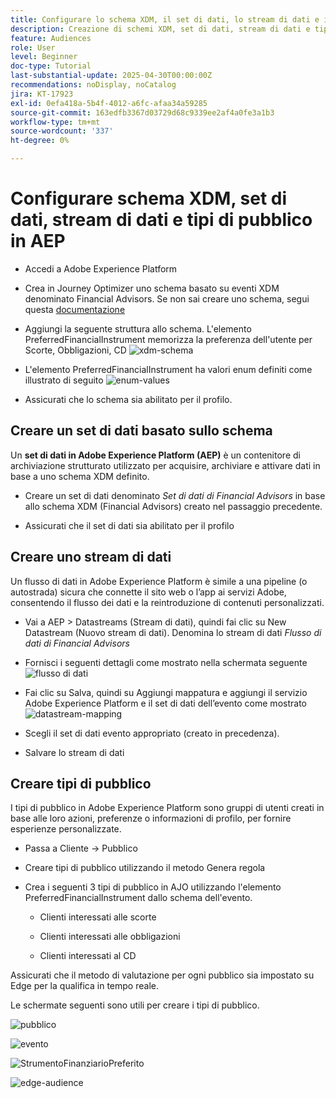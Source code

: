 ```yaml
---
title: Configurare lo schema XDM, il set di dati, lo stream di dati e i tipi di pubblico in AEP
description: Creazione di schemi XDM, set di dati, stream di dati e tipi di pubblico
feature: Audiences
role: User
level: Beginner
doc-type: Tutorial
last-substantial-update: 2025-04-30T00:00:00Z
recommendations: noDisplay, noCatalog
jira: KT-17923
exl-id: 0efa418a-5b4f-4012-a6fc-afaa34a59285
source-git-commit: 163edfb3367d03729d68c9339ee2af4a0fe3a1b3
workflow-type: tm+mt
source-wordcount: '337'
ht-degree: 0%

---
```


# Configurare schema XDM, set di dati, stream di dati e tipi di pubblico in AEP

* Accedi a Adobe Experience Platform

* Crea in Journey Optimizer uno schema basato su eventi XDM denominato Financial Advisors. Se non sai creare uno schema, segui questa [documentazione](https://experienceleague.adobe.com/it/docs/experience-platform/xdm/tutorials/create-schema-ui)

* Aggiungi la seguente struttura allo schema. L&#39;elemento PreferredFinancialInstrument memorizza la preferenza dell&#39;utente per Scorte, Obbligazioni, CD
  ![xdm-schema](assets/xdm-schema.png)

* L&#39;elemento PreferredFinancialInstrument ha valori enum definiti come illustrato di seguito
  ![enum-values](assets/enum-values.png)

* Assicurati che lo schema sia abilitato per il profilo.

## Creare un set di dati basato sullo schema

Un **set di dati in Adobe Experience Platform (AEP)** è un contenitore di archiviazione strutturato utilizzato per acquisire, archiviare e attivare dati in base a uno schema XDM definito.

* Creare un set di dati denominato _Set di dati di Financial Advisors_ in base allo schema XDM (Financial Advisors) creato nel passaggio precedente.

* Assicurati che il set di dati sia abilitato per il profilo

## Creare uno stream di dati

Un flusso di dati in Adobe Experience Platform è simile a una pipeline (o autostrada) sicura che connette il sito web o l’app ai servizi Adobe, consentendo il flusso dei dati e la reintroduzione di contenuti personalizzati.

* Vai a AEP > Datastreams (Stream di dati), quindi fai clic su New Datastream (Nuovo stream di dati). Denomina lo stream di dati _Flusso di dati di Financial Advisors_

* Fornisci i seguenti dettagli come mostrato nella schermata seguente
  ![flusso di dati](assets/datastream.png)
* Fai clic su Salva, quindi su Aggiungi mappatura e aggiungi il servizio Adobe Experience Platform e il set di dati dell’evento come mostrato
  ![datastream-mapping](assets/datastream-service.png)

* Scegli il set di dati evento appropriato (creato in precedenza).

* Salvare lo stream di dati

## Creare tipi di pubblico

I tipi di pubblico in Adobe Experience Platform sono gruppi di utenti creati in base alle loro azioni, preferenze o informazioni di profilo, per fornire esperienze personalizzate.

* Passa a Cliente -> Pubblico
* Creare tipi di pubblico utilizzando il metodo Genera regola

* Crea i seguenti 3 tipi di pubblico in AJO utilizzando l&#39;elemento PreferredFinancialInstrument dallo schema dell&#39;evento.

   * Clienti interessati alle scorte

   * Clienti interessati alle obbligazioni

   * Clienti interessati al CD

Assicurati che il metodo di valutazione per ogni pubblico sia impostato su Edge per la qualifica in tempo reale.

Le schermate seguenti sono utili per creare i tipi di pubblico.

![pubblico](assets/rule-based-audience.png)

![evento](assets/event-attribute.png)


![StrumentoFinanziarioPreferito](assets/stock-customers.png)

![edge-audience](assets/audience-edge.png)
